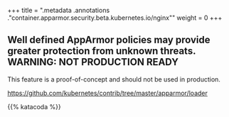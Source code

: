+++
title = ".metadata .annotations .\"container.apparmor.security.beta.kubernetes.io/nginx\""
weight = 0
+++

## Well defined AppArmor policies may provide greater protection from unknown threats. WARNING: NOT PRODUCTION READY

This feature is a proof-of-concept and should not be used in production.

https://github.com/kubernetes/contrib/tree/master/apparmor/loader


{{% katacoda %}}
